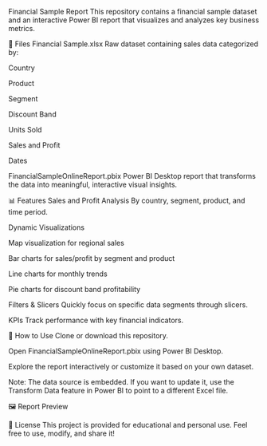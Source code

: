 Financial Sample Report
This repository contains a financial sample dataset and an interactive Power BI report that visualizes and analyzes key business metrics.

📁 Files
Financial Sample.xlsx
Raw dataset containing sales data categorized by:

Country

Product

Segment

Discount Band

Units Sold

Sales and Profit

Dates

FinancialSampleOnlineReport.pbix
Power BI Desktop report that transforms the data into meaningful, interactive visual insights.

📊 Features
Sales and Profit Analysis
By country, segment, product, and time period.

Dynamic Visualizations

Map visualization for regional sales

Bar charts for sales/profit by segment and product

Line charts for monthly trends

Pie charts for discount band profitability

Filters & Slicers
Quickly focus on specific data segments through slicers.

KPIs
Track performance with key financial indicators.

🚀 How to Use
Clone or download this repository.

Open FinancialSampleOnlineReport.pbix using Power BI Desktop.

Explore the report interactively or customize it based on your own dataset.

Note: The data source is embedded. If you want to update it, use the Transform Data feature in Power BI to point to a different Excel file.

🖼️ Report Preview

📜 License
This project is provided for educational and personal use.
Feel free to use, modify, and share it!

